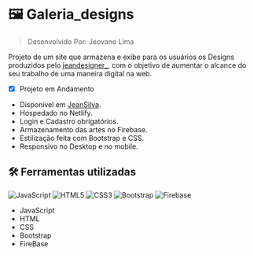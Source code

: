 # :framed_picture: Galeria_designs

> Desenvolvido Por: Jeovane Lima  

Projeto de um site que armazena e exibe para os usuários os Designs produzidos pelo [jeandesigner_](https://www.instagram.com/jeandesigner__/), com o objetivo de aumentar o alcance do seu trabalho de uma maneira digital na web. 


-  [x]  Projeto em Andamento
* Disponível em [JeanSilva](https://jeansilva.netlify.app/).
* Hospedado no Netlify.
* Login e Cadastro obrigatórios.
* Armazenamento das artes no Firebase.
* Estilização feita com Bootstrap e CSS.
* Responsivo no Desktop e no mobile.


## :hammer_and_wrench: Ferramentas utilizadas

![JavaScript](https://img.shields.io/badge/JavaScript-F7DF1E?style=for-the-badge&logo=javascript&logoColor=black)
![HTML5](https://img.shields.io/badge/HTML5-E34F26?style=for-the-badge&logo=html5&logoColor=white)
![CSS3](https://img.shields.io/badge/CSS3-1572B6?style=for-the-badge&logo=css3&logoColor=white)
![Bootstrap](https://img.shields.io/badge/Bootstrap-563D7C?style=for-the-badge&logo=bootstrap&logoColor=white)
![Firebase](https://img.shields.io/badge/firebase-000?style=for-the-badge&logo=firebase&logoColor=ffca28)

* JavaScript
* HTML
* CSS
* Bootstrap
* FireBase

 
